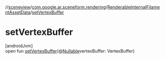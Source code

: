 //[sceneview](../../../index.md)/[com.google.ar.sceneform.rendering](../index.md)/[RenderableInternalFilamentAssetData](index.md)/[setVertexBuffer](set-vertex-buffer.md)

# setVertexBuffer

[androidJvm]\
open fun [setVertexBuffer](set-vertex-buffer.md)(@[Nullable](https://developer.android.com/reference/kotlin/androidx/annotation/Nullable.html)vertexBuffer: VertexBuffer)
